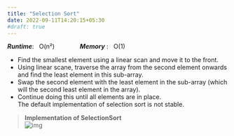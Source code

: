 ```yaml
---
title: "Selection Sort"
date: 2022-09-11T14:20:15+05:30
#draft: true
---
```

***Runtime***: &nbsp; O(n²) &emsp; &emsp; &emsp; ***Memory*** : &nbsp; O(1)

* Find the smallest element using a linear scan and move it to the front.
* Using linear scane, traverse the array from the second element onwards and find the least element in this sub-array.
* Swap the second element with the least element in the sub-array (which will the second least element in the array). 
* Continue doing this until all elements are in place.  
The default implementation of selection sort is not stable.
>**Implementation of SelectionSort**  
![img](/Pictures/selectionsort.png "Implemetation of SelectionSort")
